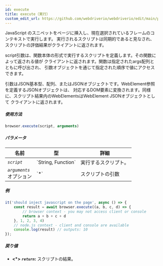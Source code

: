 ```yaml
---
id: execute
title: execute（実行）
custom_edit_url: https://github.com/webdriverio/webdriverio/edit/main/packages/webdriverio/src/commands/browser/execute.ts
---
```


JavaScript のスニペットをページに挿入し、現在選択されているフレームのコンテキストで実行します。
実行されるスクリプトは同期的であると見なされ、スクリプトの評価結果がクライアントに返されます。

script引数は、関数本体の形式で実行するスクリプトを定義します。その関数によって返される値が
クライアントに返されます。関数は指定されたargs配列とともに呼び出され、
引数オブジェクトを通じて指定された順序で値にアクセスできます。

引数はJSON基本型、配列、またはJSONオブジェクトです。WebElement参照を定義するJSONオブジェクトは、
対応するDOM要素に変換されます。同様に、スクリプト結果内のWebElementsはWebElement JSONオブジェクトとして
クライアントに返されます。

##### 使用方法

```js
browser.execute(script, arguments)
```

##### パラメータ

<table>
  <thead>
    <tr>
      <th>名前</th><th>型</th><th>詳細</th>
    </tr>
  </thead>
  <tbody>
    <tr>
      <td><code><var>script</var></code></td>
      <td>`String, Function`</td>
      <td>実行するスクリプト。</td>
    </tr>
    <tr>
      <td><code><var>arguments</var></code><br /><span className="label labelWarning">オプション</span></td>
      <td>`*`</td>
      <td>スクリプトの引数</td>
    </tr>
  </tbody>
</table>

##### 例

```js title="execute.js"
it('should inject javascript on the page', async () => {
    const result = await browser.execute((a, b, c, d) => {
        // browser context - you may not access client or console
        return a + b + c + d
    }, 1, 2, 3, 4)
    // node.js context - client and console are available
    console.log(result) // outputs: 10
});
```

##### 戻り値

- **&lt;*&gt;**
            **<code><var>return</var></code>:**              スクリプトの結果。